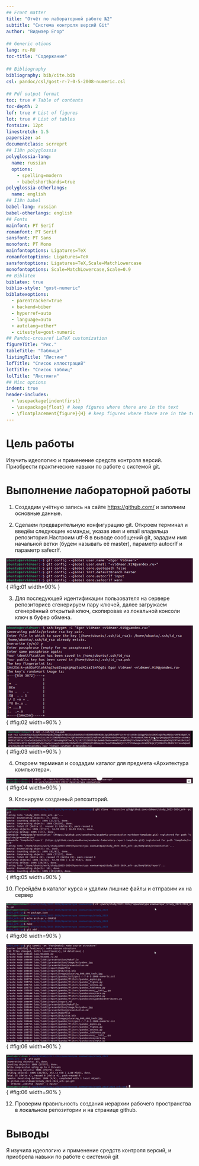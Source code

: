 ```yaml
---
## Front matter
title: "Отчёт по лабораторной работе №2"
subtitle: "Система контроля версий Git"
author: "Видмаер Егор"

## Generic otions
lang: ru-RU
toc-title: "Содержание"

## Bibliography
bibliography: bib/cite.bib
csl: pandoc/csl/gost-r-7-0-5-2008-numeric.csl

## Pdf output format
toc: true # Table of contents
toc-depth: 2
lof: true # List of figures
lot: true # List of tables
fontsize: 12pt
linestretch: 1.5
papersize: a4
documentclass: scrreprt
## I18n polyglossia
polyglossia-lang:
  name: russian
  options:
	- spelling=modern
	- babelshorthands=true
polyglossia-otherlangs:
  name: english
## I18n babel
babel-lang: russian
babel-otherlangs: english
## Fonts
mainfont: PT Serif
romanfont: PT Serif
sansfont: PT Sans
monofont: PT Mono
mainfontoptions: Ligatures=TeX
romanfontoptions: Ligatures=TeX
sansfontoptions: Ligatures=TeX,Scale=MatchLowercase
monofontoptions: Scale=MatchLowercase,Scale=0.9
## Biblatex
biblatex: true
biblio-style: "gost-numeric"
biblatexoptions:
  - parentracker=true
  - backend=biber
  - hyperref=auto
  - language=auto
  - autolang=other*
  - citestyle=gost-numeric
## Pandoc-crossref LaTeX customization
figureTitle: "Рис."
tableTitle: "Таблица"
listingTitle: "Листинг"
lofTitle: "Список иллюстраций"
lotTitle: "Список таблиц"
lolTitle: "Листинги"
## Misc options
indent: true
header-includes:
  - \usepackage{indentfirst}
  - \usepackage{float} # keep figures where there are in the text
  - \floatplacement{figure}{H} # keep figures where there are in the text
---
```


# Цель работы

Изучить идеологию и применение средств контроля версий. 
Приобрести практические навыки по работе с системой git.

# Выполнение лабораторной работы
1. Создадим  учётную запись на сайте https://github.com/ и заполним основные данные.

2. Сделаем предварительную конфигурацию git. Откроем терминал и введём следующие команды, указав имя и email владельца репозитория.Настроим utf-8 в выводе сообщений git, зададим имя начальной ветки (будем называть её master), параметр autocrlf и параметр safecrlf.

![предварительная конфигурация git](image/1.png){ #fig:01 width=90% }



3. Для последующей идентификации пользователя на сервере репозиториев  сгенерируем пару ключей, далее загружаем сгенерённый открытый ключ, cкопировав из локальной консоли ключ в буфер обмена.

![сгенерируем пару ключей и загружаем сгенерённый открытый ключ](image/2.png){ #fig:02 width=90% }

![сгенерируем пару ключей и загружаем сгенерённый открытый ключ](image/3.png){ #fig:03 width=90% }

4. Откроем терминал и создадим каталог для предмета «Архитектура компьютера».

![создание каталога](image/4.png){ #fig:04 width=90% }


9. Клонируем созданный репозиторий.

![клонирование репозитория](image/5.png){ #fig:05 width=90% }

10. Перейдём в каталог курса и удалим лишние файлы и отправим их на сервер

![удаление лишних файлов](image/6.png){ #fig:06 width=90% }

![удаление лишних файлов](image/7.png){ #fig:06 width=90% }

![удаление лишних файлов](image/8.png){ #fig:06 width=90% }



12. Проверим правильность создания иерархии рабочего пространства в локальном репозитории и на странице github.

# Выводы

Я изучила идеологию и применение средств контроля версий, и приобрела навыки по работе с системой git
